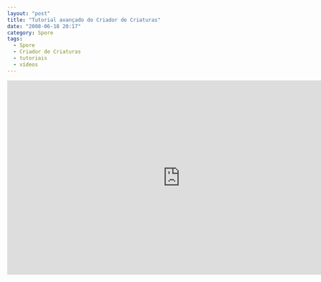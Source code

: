 ```yaml
---
layout: "post"
title: "Tutorial avançado do Criador de Criaturas"
date: "2008-06-18 20:17"
category: Spore
tags:
  - Spore
  - Criador de Criaturas
  - tutoriais
  - vídeos
---
```


<iframe width="806" height="453" src="https://www.youtube.com/embed/dRovPCiBBTw" frameborder="0" allow="accelerometer; autoplay; encrypted-media; gyroscope; picture-in-picture" allowfullscreen></iframe>
